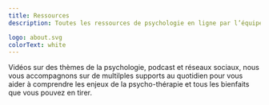 ```yaml
---
title: Ressources
description: Toutes les ressources de psychologie en ligne par l’équipe de Catherine la Psy

logo: about.svg
colorText: white
---
```


Vidéos sur des thèmes de la psychologie, podcast et réseaux sociaux,
nous vous accompagnons sur de multilples supports au quotidien pour
vous aider à comprendre les enjeux de la psycho-thérapie et tous les
bienfaits que vous pouvez en tirer.

<Ressources />
